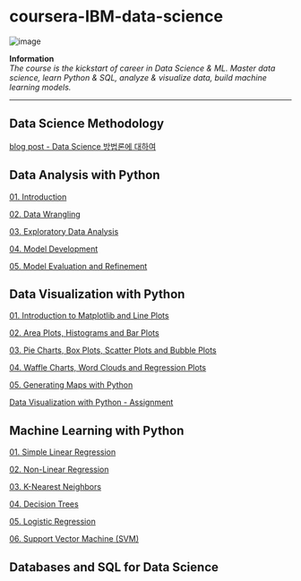# coursera-IBM-data-science

![image](https://images.youracclaim.com/images/95cdac49-3220-43e7-8562-b8be4b938465/Professional%2BCertificate%2B-%2BData%2BScience%2B-%2BFinal%2BDraft%2B-%2BBlue%2BText.png)

**Information**
<br>
*The <IBM Data Science> course is the kickstart of career in Data Science & ML. Master data science, learn Python & SQL, analyze & visualize data, build machine learning models.*

---

## Data Science Methodology

[blog post - Data Science 방법론에 대하여](https://datagenieee.blogspot.com/2020/06/data-science.html)

## Data Analysis with Python
[01. Introduction](https://github.com/ameliachoi/coursera-IBM-data-science/blob/master/coursera_python_01.ipynb)

[02. Data Wrangling](https://github.com/ameliachoi/coursera-IBM-data-science/blob/master/coursera_python_02.ipynb)

[03. Exploratory Data Analysis](https://github.com/ameliachoi/coursera-IBM-data-science/blob/master/coursera_python_03.ipynb)

[04. Model Development](https://github.com/ameliachoi/coursera-IBM-data-science/blob/master/coursera_python_04.ipynb)

[05. Model Evaluation and Refinement](https://github.com/ameliachoi/coursera-IBM-data-science/blob/master/coursera_python_05.ipynb)

## Data Visualization with Python

[01. Introduction to Matplotlib and Line Plots](https://github.com/ameliachoi/coursera-IBM-data-science/blob/master/coursera_python_visualization_01.ipynb)

[02. Area Plots, Histograms and Bar Plots](https://github.com/ameliachoi/coursera-IBM-data-science/blob/master/coursera_python_visualization_02.ipynb)

[03. Pie Charts, Box Plots, Scatter Plots and Bubble Plots](https://github.com/ameliachoi/coursera-IBM-data-science/blob/master/coursera_python_visualization_03.ipynb)

[04. Waffle Charts, Word Clouds and Regression Plots](https://github.com/ameliachoi/coursera-IBM-data-science/blob/master/coursera_python_visualization_04.ipynb)

[05. Generating Maps with Python](https://github.com/ameliachoi/coursera-IBM-data-science/blob/master/coursera_python_visualization_05.ipynb)

[Data Visualization with Python - Assignment](https://github.com/ameliachoi/coursera-IBM-data-science/blob/master/data_visualization_assignment.ipynb)

## Machine Learning with Python

[01. Simple Linear Regression](https://github.com/ameliachoi/coursera-IBM-data-science/blob/master/coursera_machine_learning_01.ipynb)

[02. Non-Linear Regression](https://github.com/ameliachoi/coursera-IBM-data-science/blob/master/coursera_machine_learning_02.ipynb)

[03. K-Nearest Neighbors](https://github.com/ameliachoi/coursera-IBM-data-science/blob/master/coursera_machine_learning_03.ipynb)

[04. Decision Trees](https://github.com/ameliachoi/coursera-IBM-data-science/blob/master/coursera_machine_learning_04.ipynb)

[05. Logistic Regression](https://github.com/ameliachoi/coursera-IBM-data-science/blob/master/coursera_machine_learning_05.ipynb)

[06. Support Vector Machine (SVM)](https://github.com/ameliachoi/coursera-IBM-data-science/blob/master/coursera_machine_learning_06.ipynb)

## Databases and SQL for Data Science
